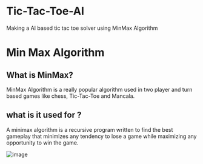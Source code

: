 # Tic-Tac-Toe-AI
Making a AI based tic tac toe solver using MinMax Algorithm 

# Min Max Algorithm 

## What is MinMax?
MinMax Algorithm is a really popular algorithm used in two player and turn based games like chess, Tic-Tac-Toe and Mancala. 

## what is it used for ? 
A minimax algorithm is a recursive program written to find the best gameplay that minimizes any tendency to lose a game while maximizing any opportunity to win the game. 

![image](https://user-images.githubusercontent.com/97941488/218936945-9796bea3-110f-4c69-bbcf-8bf40bd91aab.png)






